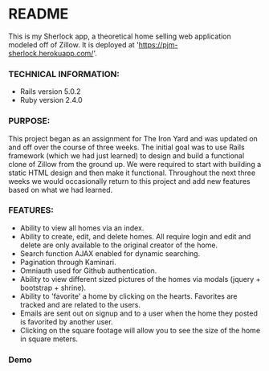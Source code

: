 # README
This is my Sherlock app, a theoretical home selling web application modeled off of Zillow. It is deployed at 'https://pjm-sherlock.herokuapp.com/'.

### TECHNICAL INFORMATION:
- Rails version 5.0.2
- Ruby version 2.4.0

### PURPOSE:

This project began as an assignment for The Iron Yard and was updated on and off over the course of three weeks. The initial goal was to use Rails framework (which we had just learned) to design and build a functional clone of Zillow from the ground up. We were required to start with building a static HTML design and then make it functional. Throughout the next three weeks we would occasionally return to this project and add new features based on what we had learned.

### FEATURES:
- Ability to view all homes via an index.
- Ability to create, edit, and delete homes. All require login and edit and delete are only available to the original creator of the home.
- Search function AJAX enabled for dynamic searching.
- Pagination through Kaminari.
- Omniauth used for Github authentication.
- Ability to view different sized pictures of the homes via modals (jquery + bootstrap + shrine).
- Ability to 'favorite' a home by clicking on the hearts. Favorites are tracked and are related to the users.
- Emails are sent out on signup and to a user when the home they posted is favorited by another user.
- Clicking on the square footage will allow you to see the size of the home in square meters.

### Demo
